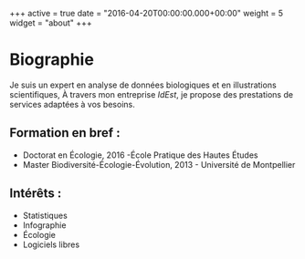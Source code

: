 +++
active = true
date = "2016-04-20T00:00:00.000+00:00"
weight = 5
widget = "about"
+++
# Biographie

Je suis un expert en analyse de données biologiques et en illustrations scientifiques,
À travers mon entreprise _IdEst_, je propose des prestations de services adaptées à vos besoins. 

## Formation en bref :
- Doctorat en Écologie, 2016 -École Pratique des Hautes Études
- Master Biodiversité-Écologie-Évolution, 2013 - Université de Montpellier

## Intérêts :
- Statistiques
- Infographie
- Écologie
- Logiciels libres


<!--
La complexité du monde

L'analyse de données complexes, depuis les méthodes statistiques jusqu'à la communication des conclusions, est aujourd'hui au centre.

Mettre mes connaissances et mes compétences de chercheurs au service des entreprises.

Rigoureux
Enthousiaste
"bricoleur"
Curieux
\-->